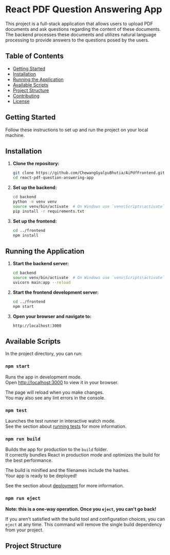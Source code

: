# React PDF Question Answering App

This project is a full-stack application that allows users to upload PDF documents and ask questions regarding the content of these documents. The backend processes these documents and utilizes natural language processing to provide answers to the questions posed by the users.

## Table of Contents

- [Getting Started](#getting-started)
- [Installation](#installation)
- [Running the Application](#running-the-application)
- [Available Scripts](#available-scripts)
- [Project Structure](#project-structure)
- [Contributing](#contributing)
- [License](#license)

## Getting Started

Follow these instructions to set up and run the project on your local machine.

## Installation

1. **Clone the repository:**

    ```bash
    git clone https://github.com/ChewangGyalpuBhutia/AiPdfFrontend.git 
    cd react-pdf-question-answering-app
    ```

2. **Set up the backend:**

    ```bash
    cd backend
    python -m venv venv
    source venv/bin/activate  # On Windows use `venv\Scripts\activate`
    pip install -r requirements.txt
    ```

3. **Set up the frontend:**

    ```bash
    cd ../frontend
    npm install
    ```

## Running the Application

1. **Start the backend server:**

    ```bash
    cd backend
    source venv/bin/activate  # On Windows use `venv\Scripts\activate`
    uvicorn main:app --reload
    ```

2. **Start the frontend development server:**

    ```bash
    cd ../frontend
    npm start
    ```

3. **Open your browser and navigate to:**

    ```
    http://localhost:3000
    ```

## Available Scripts

In the project directory, you can run:

### `npm start`

Runs the app in development mode.\
Open [http://localhost:3000](http://localhost:3000) to view it in your browser.

The page will reload when you make changes.\
You may also see any lint errors in the console.

### `npm test`

Launches the test runner in interactive watch mode.\
See the section about [running tests](https://facebook.github.io/create-react-app/docs/running-tests) for more information.

### `npm run build`

Builds the app for production to the `build` folder.\
It correctly bundles React in production mode and optimizes the build for the best performance.

The build is minified and the filenames include the hashes.\
Your app is ready to be deployed!

See the section about [deployment](https://facebook.github.io/create-react-app/docs/deployment) for more information.

### `npm run eject`

**Note: this is a one-way operation. Once you `eject`, you can't go back!**

If you aren't satisfied with the build tool and configuration choices, you can `eject` at any time. This command will remove the single build dependency from your project.

## Project Structure
